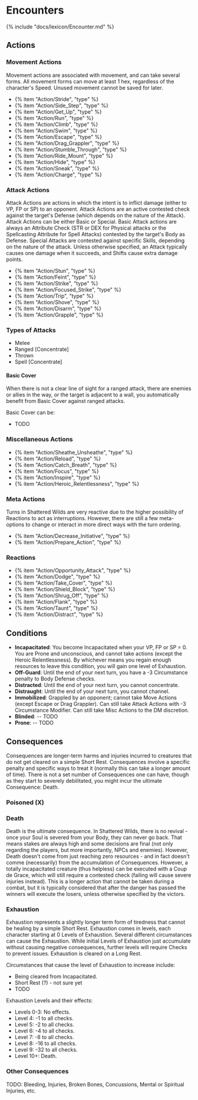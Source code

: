 # Encounters

{% include "docs/lexicon/Encounter.md" %}

## Actions

### Movement Actions

Movement actions are associated with movement, and can take several forms. All movement forms can move at least 1 hex, regardless of the character's Speed. Unused movement cannot be saved for later.

* {% item "Action/Stride", "type" %}
* {% item "Action/Side_Step", "type" %}
* {% item "Action/Get_Up", "type" %}
* {% item "Action/Run", "type" %}
* {% item "Action/Climb", "type" %}
* {% item "Action/Swim", "type" %}
* {% item "Action/Escape", "type" %}
* {% item "Action/Drag_Grappler", "type" %}
* {% item "Action/Stumble_Through", "type" %}
* {% item "Action/Ride_Mount", "type" %}
* {% item "Action/Hide", "type" %}
* {% item "Action/Sneak", "type" %}
* {% item "Action/Charge", "type" %}

### Attack Actions

Attack Actions are actions in which the intent is to inflict damage (either to VP, FP or SP) to an opponent. Attack Actions are an active contested check against the target's Defense (which depends on the nature of the Attack). Attack Actions can be either Basic or Special. Basic Attack actions are always an Attribute Check (STR or DEX for Physical attacks or the Spellcasting Attribute for Spell Attacks) contested by the target's Body as Defense. Special Attacks are contested against specific Skills, depending on the nature of the attack. Unless otherwise specified, an Attack typically causes one damage when it succeeds, and Shifts cause extra damage points.

* {% item "Action/Stun", "type" %}
* {% item "Action/Feint", "type" %}
* {% item "Action/Strike", "type" %}
* {% item "Action/Focused_Strike", "type" %}
* {% item "Action/Trip", "type" %}
* {% item "Action/Shove", "type" %}
* {% item "Action/Disarm", "type" %}
* {% item "Action/Grapple", "type" %}

### Types of Attacks

* Melee
* Ranged [Concentrate]
* Thrown
* Spell [Concentrate]

#### Basic Cover

When there is not a clear line of sight for a ranged attack, there are enemies or allies in the way, or the target is adjacent to a wall, you automatically benefit from Basic Cover against ranged attacks.

Basic Cover can be:

* TODO

### Miscellaneous Actions

* {% item "Action/Sheathe_Unsheathe", "type" %}
* {% item "Action/Reload", "type" %}
* {% item "Action/Catch_Breath", "type" %}
* {% item "Action/Focus", "type" %}
* {% item "Action/Inspire", "type" %}
* {% item "Action/Heroic_Relentlessness", "type" %}

### Meta Actions

Turns in Shattered Wilds are very reactive due to the higher possibility of Reactions to act as interruptions. However, there are still a few meta-options to change or interact in more direct ways with the turn ordering.

* {% item "Action/Decrease_Initiative", "type" %}
* {% item "Action/Prepare_Action", "type" %}

### Reactions

* {% item "Action/Opportunity_Attack", "type" %}
* {% item "Action/Dodge", "type" %}
* {% item "Action/Take_Cover", "type" %}
* {% item "Action/Shield_Block", "type" %}
* {% item "Action/Shrug_Off", "type" %}
* {% item "Action/Flank", "type" %}
* {% item "Action/Taunt", "type" %}
* {% item "Action/Distract", "type" %}

## Conditions

* **Incapacitated**: You become Incapacitated when your VP, FP or SP = 0. You are Prone and unconscious, and cannot take actions (except the Heroic Relentlessness). By whichever means you regain enough resources to leave this condition, you will gain one level of Exhaustion.
* **Off-Guard**: Until the end of your next turn, you have a -3 Circumstance penalty to Body Defense checks.
* **Distracted**: Until the end of your next turn, you cannot concentrate.
* **Distraught**: Until the end of your next turn, you cannot channel.
* **Immobilized**: Grappled by an opponent; cannot take Move Actions (except Escape or Drag Grappler). Can still take Attack Actions with -3 Circumstance Modifier. Can still take Misc Actions to the DM discretion.
* **Blinded**: -- TODO
* **Prone**: -- TODO

## Consequences

Consequences are longer-term harms and injuries incurred to creatures that do not get cleared on a simple Short Rest. Consequences involve a specific penalty and specific ways to treat it (normally this can take a longer amount of time). There is not a set number of Consequences one can have, though as they start to severely debilitated, you might incur the ultimate Consequence: Death.

### Poisoned (X)

### Death

Death is the ultimate consequence. In Shattered Wilds, there is no revival - once your Soul is severed from your Body, they can never go back. That means stakes are always high and some decisions are final (not only regarding the players, but more importantly, NPCs and enemies). However, Death doesn't come from just reaching zero resources - and in fact doesn't comme (necessarily) from the accumulation of Consequences. However, a totally incapacitated creature (thus helpless) can be executed with a Coup de Grace, which will still require a contested check (failing will cause severe injuries instead). This is a longer action that cannot be taken during a combat, but it is typically considered that after the danger has passed the winners will execute the losers, unless otherwise specified by the victors.

### Exhaustion

Exhaustion represents a slightly longer term form of tiredness that cannot be healing by a simple Short Rest. Exhaustion comes in levels, each character starting at 0 Levels of Exhaustion. Several different circumstances can cause the Exhaustion. While initial Levels of Exhaustion just accumulate without causing negative consequences, further levels will require Checks to prevent issues. Exhaustion is cleared on a Long Rest.

Circumstances that cause the level of Exhaustion to increase include:

* Being cleared from Incapacitated.
* Short Rest (?) - not sure yet
* TODO

Exhaustion Levels and their effects:

* Levels 0-3: No effects.
* Level 4: -1 to all checks.
* Level 5: -2 to all checks.
* Level 6: -4 to all checks.
* Level 7: -8 to all checks.
* Level 8: -16 to all checks.
* Level 9: -32 to all checks.
* Level 10+: Death.

### Other Consequences

TODO: Bleeding, Injuries, Broken Bones, Concussions, Mental or Spiritual Injuries, etc.
